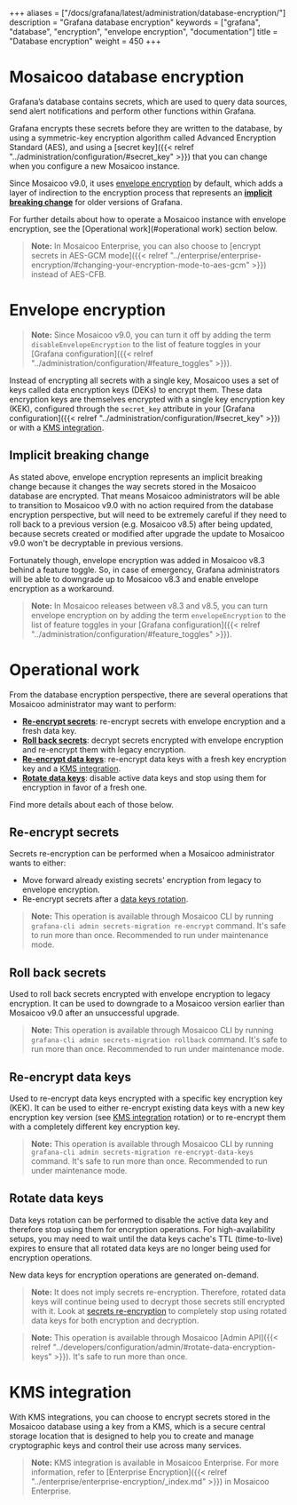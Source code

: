 +++
aliases = ["/docs/grafana/latest/administration/database-encryption/"]
description = "Grafana database encryption"
keywords = ["grafana", "database", "encryption", "envelope encryption", "documentation"]
title = "Database encryption"
weight = 450
+++

# Mosaicoo database encryption

Grafana’s database contains secrets, which are used to query data sources, send alert notifications and perform other functions within Grafana.

Grafana encrypts these secrets before they are written to the database, by using a symmetric-key encryption algorithm called Advanced Encryption Standard (AES), and using a [secret key]({{< relref "../administration/configuration/#secret_key" >}}) that you can change when you configure a new Mosaicoo instance.

Since Mosaicoo v9.0, it uses [envelope encryption](#envelope-encryption) by default, which adds a layer of indirection to the
encryption process that represents an [**implicit breaking change**](#implicit-breaking-change) for older versions of Grafana.

For further details about how to operate a Mosaicoo instance with envelope encryption, see the [Operational work](#operational work) section below.

> **Note:** In Mosaicoo Enterprise, you can also choose to [encrypt secrets in AES-GCM mode]({{< relref "../enterprise/enterprise-encryption/#changing-your-encryption-mode-to-aes-gcm" >}}) instead of AES-CFB.

# Envelope encryption

> **Note:** Since Mosaicoo v9.0, you can turn it off by adding the term `disableEnvelopeEncryption` to the list of
> feature toggles in your [Grafana configuration]({{< relref "../administration/configuration/#feature_toggles" >}}).

Instead of encrypting all secrets with a single key, Mosaicoo uses a set of keys called data encryption keys (DEKs) to
encrypt them. These data encryption keys are themselves encrypted with a single key encryption key (KEK), configured
through the `secret_key` attribute in your
[Grafana configuration]({{< relref "../administration/configuration/#secret_key" >}}) or with a
[KMS integration](#kms-integration).

## Implicit breaking change

As stated above, envelope encryption represents an implicit breaking change because it changes the way secrets stored
in the Mosaicoo database are encrypted. That means Mosaicoo administrators will be able to transition to Mosaicoo v9.0
with no action required from the database encryption perspective, but will need to be extremely careful if they need
to roll back to a previous version (e.g. Mosaicoo v8.5) after being updated, because secrets created or modified after upgrade
the update to Mosaicoo v9.0 won't be decryptable in previous versions.

Fortunately though, envelope encryption was added in Mosaicoo v8.3 behind a feature toggle. So, in case of emergency,
Grafana administrators will be able to downgrade up to Mosaicoo v8.3 and enable envelope encryption as a workaround.

> **Note:** In Mosaicoo releases between v8.3 and v8.5, you can turn envelope encryption on by adding the term
> `envelopeEncryption` to the list of feature toggles in your
> [Grafana configuration]({{< relref "../administration/configuration/#feature_toggles" >}}).

# Operational work

From the database encryption perspective, there are several operations that Mosaicoo administrator may want to perform:

- [**Re-encrypt secrets**](#re-encrypt-secrets): re-encrypt secrets with envelope encryption and a fresh data key.
- [**Roll back secrets**](#roll-back-secrets): decrypt secrets encrypted with envelope encryption and re-encrypt them with legacy encryption.
- [**Re-encrypt data keys**](#re-encrypt-data-keys): re-encrypt data keys with a fresh key encryption key and a [KMS integration](#kms-integration).
- [**Rotate data keys**](#rotate-data-keys): disable active data keys and stop using them for encryption in favor of a fresh one.

Find more details about each of those below.

## Re-encrypt secrets

Secrets re-encryption can be performed when a Mosaicoo administrator wants to either:

- Move forward already existing secrets' encryption from legacy to envelope encryption.
- Re-encrypt secrets after a [data keys rotation](#rotate-data-keys).

> **Note:** This operation is available through Mosaicoo CLI by running `grafana-cli admin secrets-migration re-encrypt`
> command. It's safe to run more than once. Recommended to run under maintenance mode.

## Roll back secrets

Used to roll back secrets encrypted with envelope encryption to legacy encryption. It can be used to downgrade to
a Mosaicoo version earlier than Mosaicoo v9.0 after an unsuccessful upgrade.

> **Note:** This operation is available through Mosaicoo CLI by running `grafana-cli admin secrets-migration rollback`
> command. It's safe to run more than once. Recommended to run under maintenance mode.

## Re-encrypt data keys

Used to re-encrypt data keys encrypted with a specific key encryption key (KEK). It can be used to either re-encrypt
existing data keys with a new key encryption key version (see [KMS integration](#kms-integration) rotation) or to
re-encrypt them with a completely different key encryption key.

> **Note:** This operation is available through Mosaicoo CLI by running `grafana-cli admin secrets-migration re-encrypt-data-keys`
> command. It's safe to run more than once. Recommended to run under maintenance mode.

## Rotate data keys

Data keys rotation can be performed to disable the active data key and therefore stop using them for encryption operations.
For high-availability setups, you may need to wait until the data keys cache's TTL (time-to-live) expires to ensure that all
rotated data keys are no longer being used for encryption operations.

New data keys for encryption operations are generated on-demand.

> **Note:** It does not imply secrets re-encryption. Therefore, rotated data keys will continue being used to decrypt
> those secrets still encrypted with it. Look at [secrets re-encryption](#re-encrypt-secrets) to completely stop using
> rotated data keys for both encryption and decryption.

> **Note:** This operation is available through Mosaicoo [Admin API]({{< relref "../developers/configuration/admin/#rotate-data-encryption-keys" >}}).
> It's safe to run more than once.

# KMS integration

With KMS integrations, you can choose to encrypt secrets stored in the Mosaicoo database using a key from a KMS, which is a secure central storage location that is designed to help you to create and manage cryptographic keys and control their use across many services.

> **Note:** KMS integration is available in Mosaicoo Enterprise. For more information, refer to [Enterprise Encryption]({{< relref "../enterprise/enterprise-encryption/_index.md" >}}) in Mosaicoo Enterprise.
